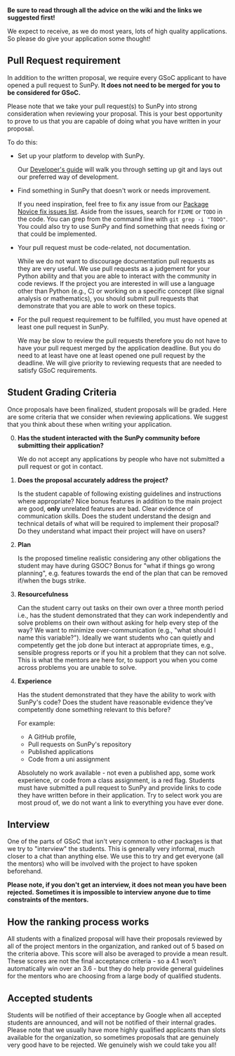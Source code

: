 **Be sure to read through all the advice on the wiki and the links we suggested first!**

We expect to receive, as we do most years, lots of high quality applications.
So please do give your application some thought!

## Pull Request requirement

In addition to the written proposal, we require every GSoC applicant to have opened a pull request to SunPy.
**It does not need to be merged for you to be considered for GSoC.**

Please note that we take your pull request(s) to SunPy into strong consideration when reviewing your proposal.
This is your best opportunity to prove to us that you are capable of doing what you have written in your proposal.

To do this:

* Set up your platform to develop with SunPy.

  Our [Developer's guide](http://docs.sunpy.org/en/latest/dev_guide/newcomers.html) will walk you through setting up git and lays out our preferred way of development.

* Find something in SunPy that doesn't work or needs improvement.

  If you need inspiration, feel free to fix any issue from our [Package Novice fix issues list](https://github.com/sunpy/sunpy/issues?q=is%3Aissue+is%3Aopen+label%3A%22Package+Novice%22).
  Aside from the issues, search for `FIXME` or `TODO` in the code.
  You can grep from the command line with `git grep -i "TODO"`.
  You could also try to use SunPy and find something that needs fixing or that could be implemented.

* Your pull request must be code-related, not documentation.

  While we do not want to discourage documentation pull requests as they are very useful.
  We use pull requests as a judgement for your Python ability and that you are able to interact with the community in code reviews.
  If the project you are interested in will use a language other than Python (e.g., C) or working on a specific concept (like signal analysis or mathematics), you should submit pull requests that demonstrate that you are able to work on these topics.

* For the pull request requirement to be fulfilled, you must have opened at least one pull request in SunPy. 

  We may be slow to review the pull requests therefore you do not have to have your pull request merged by the application deadline.
  But you do need to at least have one at least opened one pull request by the deadline.
  We will give priority to reviewing requests that are needed to satisfy GSoC requirements.

## Student Grading Criteria

Once proposals have been finalized, student proposals will be graded.
Here are some criteria that we consider when reviewing applications.
We suggest that you think about these when writing your application.

0. **Has the student interacted with the SunPy community before submitting their application?**

    We do not accept any applications by people who have not submitted a pull request or got in contact.

1. **Does the proposal accurately address the project?**

    Is the student capable of following existing guidelines and instructions where appropriate?
    Nice bonus features in addition to the main project are good, **only** unrelated features are bad.
    Clear evidence of communication skills.
    Does the student understand the design and technical details of what will be required to implement their proposal?
    Do they understand what impact their project will have on users?

2. **Plan**

    Is the proposed timeline realistic considering any other obligations the student may have during GSOC?
    Bonus for "what if things go wrong planning", e.g. features towards the end of the plan that can be removed if/when the bugs strike.

3. **Resourcefulness**

    Can the student carry out tasks on their own over a three month period i.e., has the student demonstrated that they can work independently and solve problems on their own without asking for help every step of the way?
    We want to minimize over-communication (e.g., "what should I name this variable?").
    Ideally we want students who can quietly and competently get the job done but interact at appropriate times, e.g., sensible progress reports or if you hit a problem that they can not solve.
    This is what the mentors are here for, to support you when you come across problems you are unable to solve. 

4. **Experience**

    Has the student demonstrated that they have the ability to work with SunPy's code?
    Does the student have reasonable evidence they’ve competently done something relevant to this before?

    For example:

    - A GitHub profile,
    - Pull requests on SunPy's repository
    - Published applications
    - Code from a uni assignment

    Absolutely no work available - not even a published app, some work experience, or code from a class assignment, is a red flag.
    Students must have submitted a pull request to SunPy and provide links to code they have written before in their application.
    Try to select work you are most proud of, we do not want a link to everything you have ever done.

## Interview

One of the parts of GSoC that isn't very common to other packages is that we try to "interview" the students.
This is generally very informal, much closer to a chat than anything else.
We use this to try and get everyone (all the mentors) who will be involved with the project to have spoken beforehand.

**Please note, if you don't get an interview, it does not mean you have been rejected.**
**Sometimes it is impossible to interview anyone due to time constraints of the mentors.**

## How the ranking process works

All students with a finalized proposal will have their proposals reviewed by all of the project mentors in the organization, and ranked out of 5 based on the criteria above.
This score will also be averaged to provide a mean result.
These scores are not the final acceptance criteria - so a 4.1 won’t automatically win over an 3.6 - but they do help provide general guidelines for the mentors who are choosing from a large body of qualified students.

## Accepted students

Students will be notified of their acceptance by Google when all accepted students are announced, and will not be notified of their internal grades.
Please note that we usually have more highly qualified applicants than slots available for the organization, so sometimes proposals that are genuinely very good have to be rejected.
We genuinely wish we could take you all!
